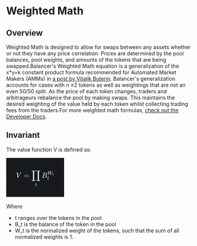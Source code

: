 # Weighted Math

## Overview <a href="#overview" id="overview"></a>

Weighted Math is designed to allow for swaps between any assets whether or not they have any price correlation. Prices are determined by the pool balances, pool weights, and amounts of the tokens that are being swapped.Balancer's Weighted Math equation is a generalization of the x\*y=k constant product formula recommended for Automated Market Makers (AMMs) in [a post by Vitalik Buterin](https://www.reddit.com/r/ethereum/comments/55m04x/lets\_run\_onchain\_decentralized\_exchanges\_the\_way/). Balancer's generalization accounts for cases with n ≥2 tokens as well as weightings that are not an even 50/50 split. As the price of each token changes, traders and arbitrageurs rebalance the pool by making swaps. This maintains the desired weighting of the value held by each token whilst collecting trading fees from the traders.For more weighted math formulas, [check out the Developer Docs](https://dev.balancer.fi/resources/pool-math/weighted-math).

## Invariant <a href="#invariant" id="invariant"></a>

The value function V is defined as:

​​![](<../../.gitbook/assets/image (20) (1).png>)

Where

* ​t ranges over the tokens in the pool
* ​B\_t ​is the balance of the token in the pool
* ​W\_t ​​is the normalized weight of the tokens, such that the sum of all normalized weights is 1.
